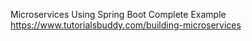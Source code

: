 Microservices Using Spring Boot Complete Example https://www.tutorialsbuddy.com/building-microservices
